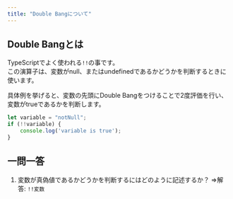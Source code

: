 ```yaml
---
title: "Double Bangについて"
---
```


## Double Bangとは

TypeScriptでよく使われる`!!`の事です。  
この演算子は、変数がnull、またはundefinedであるかどうかを判断するときに使います。

具体例を挙げると、変数の先頭にDouble Bangをつけることで2度評価を行い、変数がtrueであるかを判断します。

```typescript
let variable = "notNull";
if (!!variable) {
	console.log('variable is true');
}
```

## 一問一答

1. 変数が真偽値であるかどうかを判断するにはどのように記述するか？
   ⇒解答: `!!変数`

   





